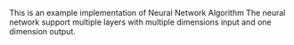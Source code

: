 This is an example implementation of Neural Network Algorithm
The neural network support multiple layers with multiple dimensions input and one dimension output.
